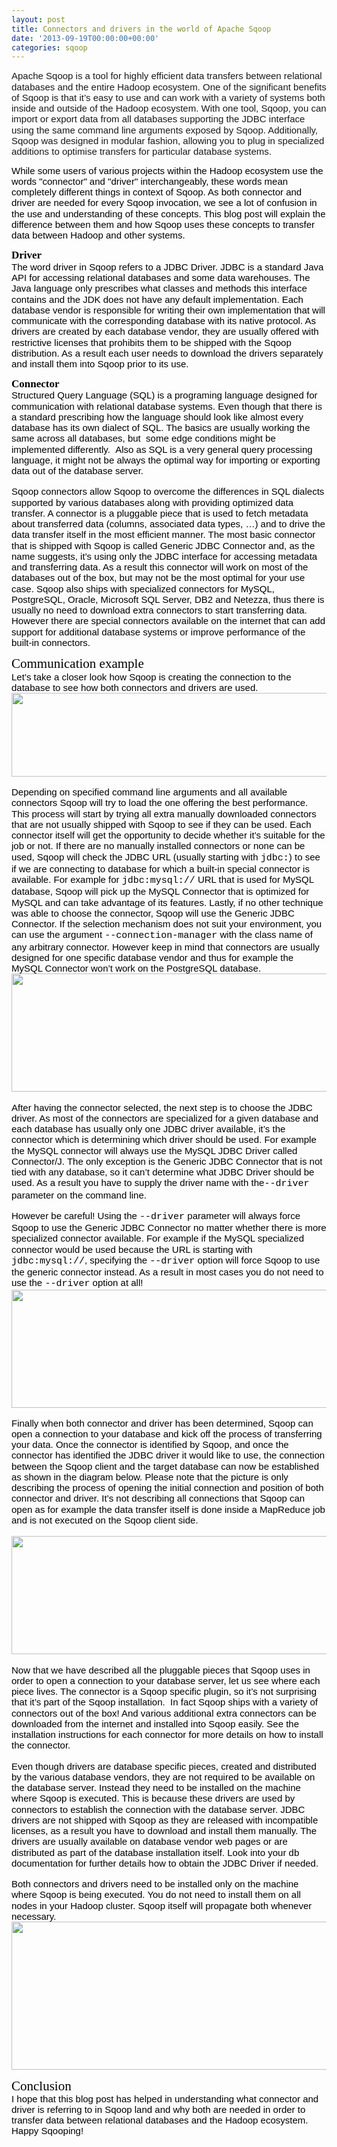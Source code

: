 ```yaml
---
layout: post
title: Connectors and drivers in the world of Apache Sqoop
date: '2013-09-19T00:00:00+00:00'
categories: sqoop
---
```

<span id="docs-internal-guid--f00b060-320a-bf8a-6fa3-9f8712cfd65e"> 
    <h1 dir="ltr" style="line-height: 1.15; margin-top: 10pt; margin-bottom: 0pt;"><span style="background-color: transparent; font-family: Arial; font-size: 15px; font-weight: normal; white-space: pre-wrap; line-height: 1.15;">Apache Sqoop is a tool for highly efficient data transfers between relational databases and the entire Hadoop ecosystem. One of the significant benefits of Sqoop is that it’s easy to use and can work with a variety of systems both inside and outside of the Hadoop ecosystem. With one tool, Sqoop, you can import or export data from all databases supporting the JDBC interface using the same command line arguments exposed by Sqoop. Additionally, Sqoop was designed in modular fashion, allowing you to plug in specialized additions to optimise transfers for particular database systems.</span></h1> 
    <h1 dir="ltr" style="line-height: 1.15; margin-top: 10pt; margin-bottom: 0pt;"><span style="font-size: 15px; font-family: Arial; color: #000000; background-color: transparent; font-weight: normal; font-style: normal; font-variant: normal; text-decoration: none; vertical-align: baseline; white-space: pre-wrap;">While some users of various projects within the Hadoop ecosystem use the words &quot;connector&quot; and &quot;driver&quot; interchangeably, these words mean completely different things in context of Sqoop. As both connector and driver are needed for every Sqoop invocation, we see a lot of confusion in the use and understanding of these concepts. This blog post will explain the difference between them and how Sqoop uses these concepts to transfer data between Hadoop and other systems.</span></h1> 
    <p> </p> 
    <h2 dir="ltr" style="line-height: 1.15; margin-top: 10pt; margin-bottom: 0pt;"><span style="font-size: 17px; font-family: 'Trebuchet MS'; color: #000000; background-color: transparent; font-weight: bold; font-style: normal; font-variant: normal; text-decoration: none; vertical-align: baseline; white-space: pre-wrap;">Driver</span></h2> 
    <p dir="ltr" style="line-height: 1.15; margin-top: 0pt; margin-bottom: 0pt;"><span style="font-size: 15px; font-family: Arial; color: #000000; background-color: transparent; font-weight: normal; font-style: normal; font-variant: normal; text-decoration: none; vertical-align: baseline; white-space: pre-wrap;">The word driver in Sqoop refers to a JDBC Driver. JDBC is a standard Java API for accessing relational databases and some data warehouses. The Java language only prescribes what classes and methods this interface contains and the JDK does not have any default implementation. Each database vendor is responsible for writing their own implementation that will communicate with the corresponding database with its native protocol. As drivers are created by each database vendor, they are usually offered with restrictive licenses that prohibits them to be shipped with the Sqoop distribution. As a result each user needs to download the drivers separately and install them into Sqoop prior to its use.</span></p> 
    <h2 dir="ltr" style="line-height: 1.15; margin-top: 10pt; margin-bottom: 0pt;"><span style="font-size: 17px; font-family: 'Trebuchet MS'; color: #000000; background-color: transparent; font-weight: bold; font-style: normal; font-variant: normal; text-decoration: none; vertical-align: baseline; white-space: pre-wrap;">Connector</span></h2> 
    <p dir="ltr" style="line-height: 1.15; margin-top: 0pt; margin-bottom: 0pt;"><span style="font-size: 15px; font-family: Arial; color: #000000; background-color: transparent; font-weight: normal; font-style: normal; font-variant: normal; text-decoration: none; vertical-align: baseline; white-space: pre-wrap;">Structured Query Language (SQL) is a programing language designed for communication with relational database systems. Even though that there is a standard prescribing how the language should look like almost every database has its own dialect of SQL. The basics are usually working the same across all databases, but &nbsp;some edge conditions might be implemented differently. &nbsp;Also as SQL is a very general query processing language, it might not be always the optimal way for importing or exporting data out of the database server.</span></p> 
    <p dir="ltr" style="line-height: 1.15; margin-top: 0pt; margin-bottom: 0pt;"><b style="font-weight: normal;"><br /><span style="font-size: 15px; font-family: Arial; color: #000000; background-color: transparent; font-weight: normal; font-style: normal; font-variant: normal; text-decoration: none; vertical-align: baseline; white-space: pre-wrap;"></span></b></p> 
    <p dir="ltr" style="line-height: 1.15; margin-top: 0pt; margin-bottom: 0pt;"><span style="font-size: 15px; font-family: Arial; color: #000000; background-color: transparent; font-weight: normal; font-style: normal; font-variant: normal; text-decoration: none; vertical-align: baseline; white-space: pre-wrap;">Sqoop connectors allow Sqoop to overcome the differences in SQL dialects supported by various databases along with providing optimized data transfer. A connector is a pluggable piece that is used to fetch metadata about transferred data (columns, associated data types, …) and to drive the data transfer itself in the most efficient manner. The most basic connector that is shipped with Sqoop is called Generic JDBC Connector and, as the name suggests, it’s using only the JDBC interface for accessing metadata and transferring data. As a result this connector will work on most of the databases out of the box, but may not be the most optimal for your use case. Sqoop also ships with specialized connectors for MySQL, PostgreSQL, Oracle, Microsoft SQL Server, DB2 and Netezza, thus there is usually no need to download extra connectors to start transferring data. However there are special connectors available on the internet that can add support for additional database systems or improve performance of the built-in connectors.</span></p> 
    <h1 dir="ltr" style="line-height: 1.15; margin-top: 10pt; margin-bottom: 0pt;"><span style="font-size: 21px; font-family: 'Trebuchet MS'; color: #000000; background-color: transparent; font-weight: normal; font-style: normal; font-variant: normal; text-decoration: none; vertical-align: baseline; white-space: pre-wrap;">Communication example</span></h1> 
    <p dir="ltr" style="line-height: 1.15; margin-top: 0pt; margin-bottom: 0pt;"><span style="font-size: 15px; font-family: Arial; color: #000000; background-color: transparent; font-weight: normal; font-style: normal; font-variant: normal; text-decoration: none; vertical-align: baseline; white-space: pre-wrap;">Let’s take a closer look how Sqoop is creating the connection to the database to see how both connectors and drivers are used.</span></p> 
    <p dir="ltr" style="text-align: center; line-height: 1.15; margin-top: 0pt; margin-bottom: 0pt;"><span style="font-size: 15px; font-family: Arial; color: #000000; background-color: transparent; font-weight: normal; font-style: normal; font-variant: normal; text-decoration: none; vertical-align: baseline; white-space: pre-wrap;"></span><img src="https://lh4.googleusercontent.com/dzZMot-SsnqYr8o6_fQLllzgUQKShK1A6zw-JX029LZw_zNxXPYCKuXMODYg0FjUErfpexprgaNU7Qq9lJDi8yq2nkmNghSmWA4wx3ryUWhvVxTK5xmlZxxn" width="537" height="134" /><span style="font-size: 15px; font-family: Arial; color: #000000; background-color: transparent; font-weight: normal; font-style: normal; font-variant: normal; text-decoration: none; vertical-align: baseline; white-space: pre-wrap;"></span></p> 
    <p dir="ltr" style="line-height: 1.15; margin-top: 0pt; margin-bottom: 0pt;"><b style="font-weight: normal;"><br /><span style="font-size: 15px; font-family: Arial; color: #000000; background-color: transparent; font-weight: normal; font-style: normal; font-variant: normal; text-decoration: none; vertical-align: baseline; white-space: pre-wrap;"></span></b></p> 
    <p dir="ltr" style="line-height: 1.15; margin-top: 0pt; margin-bottom: 0pt;"><span style="font-size: 15px; font-family: Arial; color: #000000; background-color: transparent; font-weight: normal; font-style: normal; font-variant: normal; text-decoration: none; vertical-align: baseline; white-space: pre-wrap;">Depending on specified command line arguments and all available connectors Sqoop will try to load the one offering the best performance. This process will start by trying all extra manually downloaded connectors that are not usually shipped with Sqoop to see if they can be used. Each connector itself will get the opportunity to decide whether it’s suitable for the job or not. If there are no manually installed connectors or none can be used, Sqoop will check the JDBC URL (usually starting with </span><span style="font-size: 15px; font-family: 'Courier New'; color: #000000; background-color: transparent; font-weight: normal; font-style: normal; font-variant: normal; text-decoration: none; vertical-align: baseline; white-space: pre-wrap;">jdbc:</span><span style="font-size: 15px; font-family: Arial; color: #000000; background-color: transparent; font-weight: normal; font-style: normal; font-variant: normal; text-decoration: none; vertical-align: baseline; white-space: pre-wrap;">) to see if we are connecting to database for which a built-in special connector is available. For example for </span><span style="font-size: 15px; font-family: 'Courier New'; color: #000000; background-color: transparent; font-weight: normal; font-style: normal; font-variant: normal; text-decoration: none; vertical-align: baseline; white-space: pre-wrap;">jdbc:mysql://</span><span style="font-size: 15px; font-family: Arial; color: #000000; background-color: transparent; font-weight: normal; font-style: normal; font-variant: normal; text-decoration: none; vertical-align: baseline; white-space: pre-wrap;"> URL that is used for MySQL database, Sqoop will pick up the MySQL Connector that is optimized for MySQL and can take advantage of its features. Lastly, if no other technique was able to choose the connector, Sqoop will use the Generic JDBC Connector. If the selection mechanism does not suit your environment, you can use the argument </span><span style="font-size: 15px; font-family: 'Courier New'; color: #000000; background-color: transparent; font-weight: normal; font-style: normal; font-variant: normal; text-decoration: none; vertical-align: baseline; white-space: pre-wrap;">--connection-manager</span><span style="font-size: 15px; font-family: Arial; color: #000000; background-color: transparent; font-weight: normal; font-style: normal; font-variant: normal; text-decoration: none; vertical-align: baseline; white-space: pre-wrap;"> with the class name of any arbitrary connector. However keep in mind that connectors are usually designed for one specific database vendor and thus for example the MySQL Connector won’t work on the PostgreSQL database.</span></p> 
    <p dir="ltr" style="text-align: center; line-height: 1.15; margin-top: 0pt; margin-bottom: 0pt;"><span style="font-size: 15px; font-family: Arial; color: #000000; background-color: transparent; font-weight: normal; font-style: normal; font-variant: normal; text-decoration: none; vertical-align: baseline; white-space: pre-wrap;"></span><img src="https://lh4.googleusercontent.com/hGpcjB9OTYfvIJoapbjNxXsj1RYJ4YQa3QhZsdijvKkugyiT1BDCMNB_bjRDCE4yfkjgpbVXQ3ofsEOs6tbf0o00WDfLq3NkA9LLLt4OS3UyqenLPWaQoT7u" width="537" height="189" /><span style="font-size: 15px; font-family: Arial; color: #000000; background-color: transparent; font-weight: normal; font-style: normal; font-variant: normal; text-decoration: none; vertical-align: baseline; white-space: pre-wrap;"></span></p> 
    <p dir="ltr" style="line-height: 1.15; margin-top: 0pt; margin-bottom: 0pt;"><b style="font-weight: normal;"><br /><span style="font-size: 15px; font-family: Arial; color: #000000; background-color: transparent; font-weight: normal; font-style: normal; font-variant: normal; text-decoration: none; vertical-align: baseline; white-space: pre-wrap;"></span></b></p> 
    <p dir="ltr" style="line-height: 1.15; margin-top: 0pt; margin-bottom: 0pt;"><span style="font-size: 15px; font-family: Arial; color: #000000; background-color: transparent; font-weight: normal; font-style: normal; font-variant: normal; text-decoration: none; vertical-align: baseline; white-space: pre-wrap;">After having the connector selected, the next step is to choose the JDBC driver. As most of the connectors are specialized for a given database and each database has usually only one JDBC driver available, it’s the connector which is determining which driver should be used. For example the MySQL connector will always use the MySQL JDBC Driver called Connector/J. The only exception is the Generic JDBC Connector that is not tied with any database, so it can’t determine what JDBC Driver should be used. As a result you have to supply the driver name with the</span><span style="font-size: 15px; font-family: 'Courier New'; color: #000000; background-color: transparent; font-weight: normal; font-style: normal; font-variant: normal; text-decoration: none; vertical-align: baseline; white-space: pre-wrap;">--driver </span><span style="font-size: 15px; font-family: Arial; color: #000000; background-color: transparent; font-weight: normal; font-style: normal; font-variant: normal; text-decoration: none; vertical-align: baseline; white-space: pre-wrap;">parameter on the command line. </span></p> 
    <p dir="ltr" style="line-height: 1.15; margin-top: 0pt; margin-bottom: 0pt;"><b style="font-weight: normal;"><br /><span style="font-size: 15px; font-family: Arial; color: #000000; background-color: transparent; font-weight: normal; font-style: normal; font-variant: normal; text-decoration: none; vertical-align: baseline; white-space: pre-wrap;"></span></b></p> 
    <p dir="ltr" style="line-height: 1.15; margin-top: 0pt; margin-bottom: 0pt;"><span style="font-size: 15px; font-family: Arial; color: #000000; background-color: transparent; font-weight: normal; font-style: normal; font-variant: normal; text-decoration: none; vertical-align: baseline; white-space: pre-wrap;">However be careful! Using the </span><span style="font-size: 15px; font-family: 'Courier New'; color: #000000; background-color: transparent; font-weight: normal; font-style: normal; font-variant: normal; text-decoration: none; vertical-align: baseline; white-space: pre-wrap;">--driver</span><span style="font-size: 15px; font-family: Arial; color: #000000; background-color: transparent; font-weight: normal; font-style: normal; font-variant: normal; text-decoration: none; vertical-align: baseline; white-space: pre-wrap;"> parameter will always force Sqoop to use the Generic JDBC Connector no matter whether there is more specialized connector available. For example if the MySQL specialized connector would be used because the URL is starting with </span><span style="font-size: 15px; font-family: 'Courier New'; color: #000000; background-color: transparent; font-weight: normal; font-style: normal; font-variant: normal; text-decoration: none; vertical-align: baseline; white-space: pre-wrap;">jdbc:mysql://</span><span style="font-size: 15px; font-family: Arial; color: #000000; background-color: transparent; font-weight: normal; font-style: normal; font-variant: normal; text-decoration: none; vertical-align: baseline; white-space: pre-wrap;">, specifying the </span><span style="font-size: 15px; font-family: 'Courier New'; color: #000000; background-color: transparent; font-weight: normal; font-style: normal; font-variant: normal; text-decoration: none; vertical-align: baseline; white-space: pre-wrap;">--driver</span><span style="font-size: 15px; font-family: Arial; color: #000000; background-color: transparent; font-weight: normal; font-style: normal; font-variant: normal; text-decoration: none; vertical-align: baseline; white-space: pre-wrap;"> option will force Sqoop to use the generic connector instead. As a result in most cases you do not need to use the </span><span style="font-size: 15px; font-family: 'Courier New'; color: #000000; background-color: transparent; font-weight: normal; font-style: normal; font-variant: normal; text-decoration: none; vertical-align: baseline; white-space: pre-wrap;">--driver</span><span style="font-size: 15px; font-family: Arial; color: #000000; background-color: transparent; font-weight: normal; font-style: normal; font-variant: normal; text-decoration: none; vertical-align: baseline; white-space: pre-wrap;"> option at all!</span></p> 
    <p dir="ltr" style="text-align: center; line-height: 1.15; margin-top: 0pt; margin-bottom: 0pt;"><span style="font-size: 15px; font-family: Arial; color: #000000; background-color: transparent; font-weight: normal; font-style: normal; font-variant: normal; text-decoration: none; vertical-align: baseline; white-space: pre-wrap;"></span><img src="https://lh3.googleusercontent.com/276Q11XnQUdB8_pXlFeNGmaqfUHNwg5yBjcxL1yelNyiuXQzETHAwexJWab7T0SaAtS9cnBq_n65Zt6oxHNuwmUydh3XmgeMi1BMAIUJc6-nvX1for9mkaFH" width="537" height="189" /><span style="font-size: 15px; font-family: Arial; color: #000000; background-color: transparent; font-weight: normal; font-style: normal; font-variant: normal; text-decoration: none; vertical-align: baseline; white-space: pre-wrap;"></span></p> 
    <p dir="ltr" style="line-height: 1.15; margin-top: 0pt; margin-bottom: 0pt;"><b style="font-weight: normal;"><br /><span style="font-size: 15px; font-family: Arial; color: #000000; background-color: transparent; font-weight: normal; font-style: normal; font-variant: normal; text-decoration: none; vertical-align: baseline; white-space: pre-wrap;"></span></b></p> 
    <p dir="ltr" style="line-height: 1.15; margin-top: 0pt; margin-bottom: 0pt;"><span style="font-size: 15px; font-family: Arial; color: #000000; background-color: transparent; font-weight: normal; font-style: normal; font-variant: normal; text-decoration: none; vertical-align: baseline; white-space: pre-wrap;">Finally when both connector and driver has been determined, Sqoop can open a connection to your database and kick off the process of transferring your data. Once the connector is identified by Sqoop, and once the connector has identified the JDBC driver it would like to use, the connection between the Sqoop client and the target database can now be established as shown in the diagram below. Please note that the picture is only describing the process of opening the initial connection and position of both connector and driver. It’s not describing all connections that Sqoop can open as for example the data transfer itself is done inside a MapReduce job and is not executed on the Sqoop client side.</span></p> 
    <p dir="ltr" style="line-height: 1.15; margin-top: 0pt; margin-bottom: 0pt; text-align: center;"><span style="font-size: 15px; font-family: Arial; color: #000000; background-color: transparent; font-weight: normal; font-style: normal; font-variant: normal; text-decoration: none; vertical-align: baseline; white-space: pre-wrap;"> </span><img src="https://lh3.googleusercontent.com/KqehDoXsE_FQDhyBU8T8C4BRnDRSH5m2QeiXL6OuCPLrTvlCPb3vBL6w7smMoe-fhaoUmg8aplIk-yO6GpwVWsoZwy2_lihhk6r5rGSbD_w6nt9vqmKJQyI1" width="537" height="189" /><span style="font-size: 15px; font-family: Arial; color: #000000; background-color: transparent; font-weight: normal; font-style: normal; font-variant: normal; text-decoration: none; vertical-align: baseline; white-space: pre-wrap;"></span></p> 
    <p dir="ltr" style="line-height: 1.15; margin-top: 0pt; margin-bottom: 0pt;"><b style="font-weight: normal;"><br /><span style="font-size: 15px; font-family: Arial; color: #000000; background-color: transparent; font-weight: normal; font-style: normal; font-variant: normal; text-decoration: none; vertical-align: baseline; white-space: pre-wrap;"></span></b></p> 
    <p dir="ltr" style="line-height: 1.15; margin-top: 0pt; margin-bottom: 0pt;"><span style="font-size: 15px; font-family: Arial; color: #000000; background-color: transparent; font-weight: normal; font-style: normal; font-variant: normal; text-decoration: none; vertical-align: baseline; white-space: pre-wrap;">Now that we have described all the pluggable pieces that Sqoop uses in order to open a connection to your database server, let us see where each piece lives. The connector is a Sqoop specific plugin, so it’s not surprising that it’s part of the Sqoop installation. &nbsp;In fact Sqoop ships with a variety of connectors out of the box! And various additional extra connectors can be downloaded from the internet and installed into Sqoop easily. See the installation instructions for each connector for more details on how to install the connector.</span></p> 
    <p dir="ltr" style="line-height: 1.15; margin-top: 0pt; margin-bottom: 0pt;"><b style="font-weight: normal;"><br /><span style="font-size: 15px; font-family: Arial; color: #000000; background-color: transparent; font-weight: normal; font-style: normal; font-variant: normal; text-decoration: none; vertical-align: baseline; white-space: pre-wrap;"></span></b></p> 
    <p dir="ltr" style="line-height: 1.15; margin-top: 0pt; margin-bottom: 0pt;"><span style="font-size: 15px; font-family: Arial; color: #000000; background-color: transparent; font-weight: normal; font-style: normal; font-variant: normal; text-decoration: none; vertical-align: baseline; white-space: pre-wrap;">Even though drivers are database specific pieces, created and distributed by the various database vendors, they are not required to be available on the database server. Instead they need to be installed on the machine where Sqoop is executed. This is because these drivers are used by connectors to establish the connection with the database server. JDBC drivers are not shipped with Sqoop as they are released with incompatible licenses, as a result you have to download and install them manually. The drivers are usually available on database vendor web pages or are distributed as part of the database installation itself. Look into your db documentation for further details how to obtain the JDBC Driver if needed.</span></p> 
    <p dir="ltr" style="line-height: 1.15; margin-top: 0pt; margin-bottom: 0pt;"><b style="font-weight: normal;"><br /><span style="font-size: 15px; font-family: Arial; color: #000000; background-color: transparent; font-weight: normal; font-style: normal; font-variant: normal; text-decoration: none; vertical-align: baseline; white-space: pre-wrap;"></span></b></p> 
    <p dir="ltr" style="text-align: left; line-height: 1.15; margin-top: 0pt; margin-bottom: 0pt;"><span style="font-size: 15px; font-family: Arial; color: #000000; background-color: transparent; font-weight: normal; font-style: normal; font-variant: normal; text-decoration: none; vertical-align: baseline; white-space: pre-wrap;">Both connectors and drivers need to be installed only on the machine where Sqoop is being executed. You do not need to install them on all nodes in your Hadoop cluster. Sqoop itself will propagate both whenever necessary.</span></p> 
    <p dir="ltr" style="text-align: center; line-height: 1.15; margin-top: 0pt; margin-bottom: 0pt;"><span style="font-size: 15px; font-family: Arial; color: #000000; background-color: transparent; font-weight: normal; font-style: normal; font-variant: normal; text-decoration: none; vertical-align: baseline; white-space: pre-wrap;"></span><img src="https://lh3.googleusercontent.com/I3U8tY2c68HHTx9nMjz_R1n64SCorXrsQrJRbDDMMXPWuniy8FB-epK6CrvMn4YX6cFjsqHp6TT2sJNWNHLlkDN0Fh9P6xUEuN8M4jPWAuB-dkSdBlQoyULm" width="585" height="237" /><span style="font-size: 15px; font-family: Arial; color: #000000; background-color: transparent; font-weight: normal; font-style: normal; font-variant: normal; text-decoration: none; vertical-align: baseline; white-space: pre-wrap;"></span></p> 
    <h1 dir="ltr" style="line-height: 1.15; margin-top: 10pt; margin-bottom: 0pt;"><span style="font-size: 21px; font-family: 'Trebuchet MS'; color: #000000; background-color: transparent; font-weight: normal; font-style: normal; font-variant: normal; text-decoration: none; vertical-align: baseline; white-space: pre-wrap;">Conclusion</span></h1> 
    <p dir="ltr" style="line-height: 1.15; margin-top: 0pt; margin-bottom: 0pt;"> </p> 
    <p dir="ltr" style="line-height: 1.15; margin-top: 0pt; margin-bottom: 0pt;"><span style="font-size: 15px; font-family: Arial; color: #000000; background-color: transparent; font-weight: normal; font-style: normal; font-variant: normal; text-decoration: none; vertical-align: baseline; white-space: pre-wrap;">I hope that this blog post has helped in understanding what connector and driver is referring to in Sqoop land and why both are needed in order to transfer data between relational databases and the Hadoop ecosystem. Happy Sqooping!</span></p> 
    <div><span style="font-size: 15px; font-family: Arial; color: #000000; background-color: transparent; font-weight: normal; font-style: normal; font-variant: normal; text-decoration: none; vertical-align: baseline; white-space: pre-wrap;"><br /></span></div></span> 
  <div class="vimiumReset vimiumHUD" style="right: 150px; opacity: 0; display: none;"></div> 
  <div class="vimiumReset vimiumHUD" style="right: 150px; opacity: 0; display: none;"></div> 
  <div class="vimiumReset vimiumHUD" style="right: 150px; opacity: 0; display: none;"></div> 
  <div class="vimiumReset vimiumHUD" style="right: 150px; opacity: 0; display: none;"></div> 
  <div class="vimiumReset vimiumHUD" style="right: 150px; opacity: 0; display: none;"></div> 
  <div class="vimiumReset vimiumHUD" style="right: 150px; opacity: 0; display: none;"></div>
